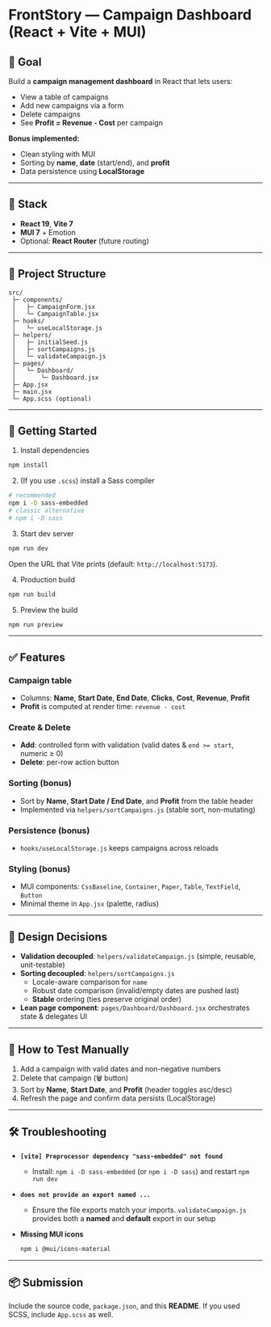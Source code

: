 # FrontStory — Campaign Dashboard (React + Vite + MUI)

## 🎯 Goal
Build a **campaign management dashboard** in React that lets users:
- View a table of campaigns
- Add new campaigns via a form
- Delete campaigns
- See **Profit = Revenue - Cost** per campaign

**Bonus implemented:**
- Clean styling with MUI
- Sorting by **name**, **date** (start/end), and **profit**
- Data persistence using **LocalStorage**

---

## 🚀 Stack
- **React 19**, **Vite 7**
- **MUI 7** + Emotion
- Optional: **React Router** (future routing)

---

## 📂 Project Structure
```
src/
 ├─ components/
 │   ├─ CampaignForm.jsx
 │   └─ CampaignTable.jsx
 ├─ hooks/
 │   └─ useLocalStorage.js
 ├─ helpers/
 │   ├─ initialSeed.js
 │   ├─ sortCampaigns.js
 │   └─ validateCampaign.js
 ├─ pages/
 │   └─ Dashboard/
 │       └─ Dashboard.jsx
 ├─ App.jsx
 ├─ main.jsx
 └─ App.scss (optional)
```

---

## 🔧 Getting Started

1) Install dependencies
```bash
npm install
```

2) (If you use `.scss`) install a Sass compiler
```bash
# recommended
npm i -D sass-embedded
# classic alternative
# npm i -D sass
```

3) Start dev server
```bash
npm run dev
```
Open the URL that Vite prints (default: `http://localhost:5173`).

4) Production build
```bash
npm run build
```

5) Preview the build
```bash
npm run preview
```

---

## ✅ Features

### Campaign table
- Columns: **Name**, **Start Date**, **End Date**, **Clicks**, **Cost**, **Revenue**, **Profit**
- **Profit** is computed at render time: `revenue - cost`

### Create & Delete
- **Add**: controlled form with validation (valid dates & `end >= start`, numeric ≥ 0)
- **Delete**: per-row action button

### Sorting (bonus)
- Sort by **Name**, **Start Date / End Date**, and **Profit** from the table header
- Implemented via `helpers/sortCampaigns.js` (stable sort, non-mutating)

### Persistence (bonus)
- `hooks/useLocalStorage.js` keeps campaigns across reloads

### Styling (bonus)
- MUI components: `CssBaseline`, `Container`, `Paper`, `Table`, `TextField`, `Button`
- Minimal theme in `App.jsx` (palette, radius)

---

## 🧠 Design Decisions

- **Validation decoupled**: `helpers/validateCampaign.js` (simple, reusable, unit-testable)
- **Sorting decoupled**: `helpers/sortCampaigns.js`
  - Locale-aware comparison for `name`
  - Robust date comparison (invalid/empty dates are pushed last)
  - **Stable** ordering (ties preserve original order)
- **Lean page component**: `pages/Dashboard/Dashboard.jsx` orchestrates state & delegates UI

---

## 🧪 How to Test Manually
1. Add a campaign with valid dates and non-negative numbers
2. Delete that campaign (🗑️ button)
3. Sort by **Name**, **Start Date**, and **Profit** (header toggles asc/desc)
4. Refresh the page and confirm data persists (LocalStorage)

---

## 🛠️ Troubleshooting

- **`[vite] Preprocessor dependency "sass-embedded" not found`**
  - Install: `npm i -D sass-embedded` (or `npm i -D sass`) and restart `npm run dev`

- **`does not provide an export named ...`**
  - Ensure the file exports match your imports. `validateCampaign.js` provides both a **named** and **default** export in our setup

- **Missing MUI icons**
  ```bash
  npm i @mui/icons-material
  ```

---

## 📦 Submission
Include the source code, `package.json`, and this **README**. If you used SCSS, include `App.scss` as well.
